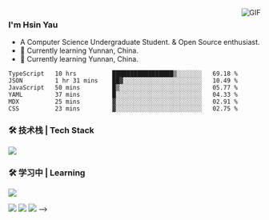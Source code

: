 <img align="right" alt="GIF" src="https://raw.githubusercontent.com/JoeyBling/JoeyBling/master/pic/pusheencode.gif" />

### I'm Hsin Yau

- A Computer Science Undergraduate Student. & Open Source enthusiast.
- 🌱 Currently learning Yunnan, China.
- 🌱 Currently learning Yunnan, China.

<!--START_SECTION:waka-->

```text
TypeScript   10 hrs          █████████████████▒░░░░░░░   69.18 %
JSON         1 hr 31 mins    ██▓░░░░░░░░░░░░░░░░░░░░░░   10.49 %
JavaScript   50 mins         █▒░░░░░░░░░░░░░░░░░░░░░░░   05.77 %
YAML         37 mins         █░░░░░░░░░░░░░░░░░░░░░░░░   04.33 %
MDX          25 mins         ▓░░░░░░░░░░░░░░░░░░░░░░░░   02.91 %
CSS          23 mins         ▓░░░░░░░░░░░░░░░░░░░░░░░░   02.75 %
```

<!--END_SECTION:waka-->

### 🛠 技术栈 | Tech Stack
![](https://skillicons.dev/icons?i=html,css,js,ts,jquery,bootstrap,vue,vite,nuxtjs,webpack,tailwindcss,windicss,nodejs,express,mysql,mongodb,git,markdown,vscode,ps,figma&theme=light)

### 🛠 学习中 | Learning
![](https://skillicons.dev/icons?i=react,nextjs,svelte,nestjs,nginx,docker,rollupjs&theme=light)

<!-- ### 开源项目
- [基于SpringBoot + Shiro + MyBatisPlus的权限管理框架](https://github.com/JoeyBling/bootplus)
- [一个简洁优雅的hexo主题](https://github.com/JoeyBling/hexo-theme-yilia-plus)
- [hexo-theme-yilia-plus配置Demo](https://github.com/JoeyBling/yilia-plus-demo)
- [自动为hexo中的图片映射绝对路径](https://github.com/JoeyBling/hexo-filter-image)
- [✏️✏️Java软件工程师简历](https://github.com/JoeyBling/cv)
- [一款简洁优雅的VuePress主题](https://github.com/JoeyBling/vuepress-theme-yilia-plus)
- [VuePress集成Live2D看板娘](https://github.com/JoeyBling/vuepress-plugin-helper-live2d)
- [VuePress集成Gitalk](https://github.com/JoeyBling/vuepress-plugin-mygitalk)
- [不蒜子访问量统计功能](https://github.com/JoeyBling/busuanzi.pure.js)
- [在`npm install`后提示用户消息或捐赠](https://github.com/JoeyBling/openteam-postinstall) -->

<!-- ### 关于我
- [技术笔记](https://zhousiwei.gitee.io/ibooks/)
- [CSDN](https://zhousiwei.blog.csdn.net/)
- [微博](http://weibo.com/jayinfo)

> ***I love to make friends. so if you want to say hi, I'll be happy to meet you more!😊***
⭐️ From [JoeyBling](https://github.com/JoeyBling) -->














<!-- ## Hey 👋, I'm Hsinyau.

<img src="https://github-readme-stats.vercel.app/api/top-langs/?username=Hsinyau&layout=compact">
<img src="https://github-readme-stats.vercel.app/api?username=Hsinyau&show_icons=true"/>

### 🛠 Tech Stack

![](https://img.shields.io/badge/HTML5-black?style=flat&logo=html5)
![](https://img.shields.io/badge/CSS3-black?style=flat&logo=css3)
![](https://img.shields.io/badge/Javascript-black?style=flat&logo=javascript)
![](https://img.shields.io/badge/Vue-black?style=flat&logo=vuedotjs)
![](https://img.shields.io/badge/node.js-black?style=flat&logo=nodedotjs)
![](https://img.shields.io/badge/MangoDB-black?style=flat&logo=mongodb)
![](https://img.shields.io/badge/MySQL-black?style=flat&logo=mysql)

### 📖 Currently Learning

![](https://img.shields.io/badge/TypeScript-black?style=flat&logo=typescript)
![](https://img.shields.io/badge/React-black?style=flat&logo=react)

### 📏 Dev Tool

<!-- <img src="https://media.giphy.com/media/SWoSkN6DxTszqIKEqv/giphy.gif" align="right" height="275" /> -->
![](https://img.shields.io/badge/Editor-VSCode-blue?style=flat-square&logo=visual-studio-code&logoColor=blue)
![](https://img.shields.io/badge/IDE-WebStorm-orange?style=flat-square&logo=webstorm&logoColor=white)
![](https://img.shields.io/badge/API-Postman-blue?style=flat-square&logo=postman&logoColor=orange) -->
